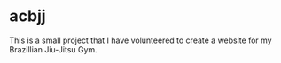 # acbjj
This is a small project that I have volunteered to create a website for my Brazillian Jiu-Jitsu Gym.
